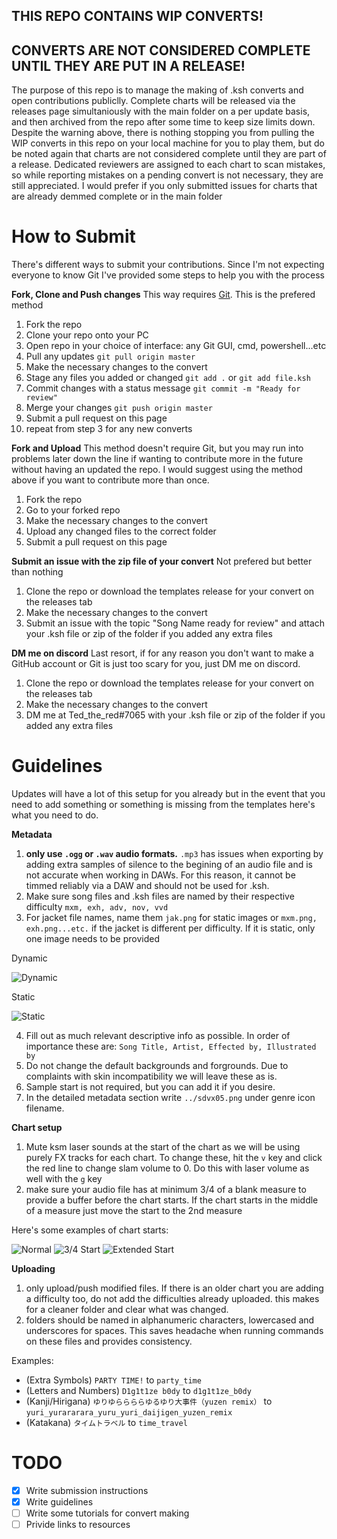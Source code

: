 ## THIS REPO CONTAINS WIP CONVERTS!

## CONVERTS ARE NOT CONSIDERED COMPLETE UNTIL THEY ARE PUT IN A RELEASE!

The purpose of this repo is to manage the making of .ksh converts and open contributions publiclly. Complete charts will be released via the releases page simultaniously with the main folder on a per update basis, and then archived from the repo after some time to keep size limits down. Despite the warning above, there is nothing stopping you from pulling the WIP converts in this repo on your local machine for you to play them, but do be noted again that charts are not considered complete until they are part of a release. Dedicated reviewers are assigned to each chart to scan mistakes, so while reporting mistakes on a pending convert is not necessary, they are still appreciated. I would prefer if you only submitted  issues for charts that are already demmed complete or in the main folder

# How to Submit

There's different ways to submit your contributions. Since I'm not expecting everyone to know Git I've provided some steps to help you with the process

**Fork, Clone and Push changes** This way requires [Git](https://git-scm.com/). This is the prefered method
1. Fork the repo
2. Clone your repo onto your PC
3. Open repo in your choice of interface: any Git GUI, cmd, powershell...etc
4. Pull any updates `git pull origin master`
5. Make the necessary changes to the convert
6. Stage any files you added or changed `git add .` or `git add file.ksh`
7. Commit changes with a status message `git commit -m "Ready for review"`
8. Merge your changes `git push origin master`
9. Submit a pull request on this page
10. repeat from step 3 for any new converts

**Fork and Upload**
This method doesn't require Git, but you may run into problems later down the line if wanting to contribute more in the future without having an updated the repo. I would suggest using the method above if you want to contribute more than once.
1. Fork the repo
2. Go to your forked repo
3. Make the necessary changes to the convert
4. Upload any changed files to the correct folder
5. Submit a pull request on this page

**Submit an issue with the zip file of your convert** Not prefered but better than nothing
1. Clone the repo or download the templates release for your convert on the releases tab
2. Make the necessary changes to the convert
3. Submit an issue with the topic "Song Name <difficulty> ready for review" and attach your .ksh file or zip of the folder if you added any extra files
  
**DM me on discord** Last resort, if for any reason you don't want to make a GitHub account or Git is just too scary for you, just DM me on discord.
1. Clone the repo or download the templates release for your convert on the releases tab
2. Make the necessary changes to the convert
3. DM me at Ted_the_red#7065 with your .ksh file or zip of the folder if you added any extra files

# Guidelines

Updates will have a lot of this setup for you already but in the event that you need to add something or something is missing from the templates here's what you need to do.

**Metadata**
1. **only use `.ogg` or `.wav` audio formats.** `.mp3` has issues when exporting by adding extra samples of silence to the begining of an audio file and is not accurate when working in DAWs. For this reason, it cannot be timmed reliably via a DAW and should not be used for .ksh.
2. Make sure song files and .ksh files are named by their respective difficulty `mxm, exh, adv, nov, vvd`
3. For jacket file names, name them `jak.png` for static images or `mxm.png, exh.png...etc.` if the jacket is different per difficulty. If it is static, only one image needs to be provided

Dynamic

![Dynamic](https://tedtr.s-ul.eu/UORNnge2)

Static

![Static](https://tedtr.s-ul.eu/jRtFRRlW)

4. Fill out as much relevant descriptive info as possible. In order of importance these are: `Song Title, Artist, Effected by, Illustrated by`
5. Do not change the default backgrounds and forgrounds. Due to complaints with skin incompatibility we will leave these as is.
6. Sample start is not required, but you can add it if you desire.
7. In the detailed metadata section write `../sdvx05.png` under genre icon filename. 

**Chart setup**
1. Mute ksm laser sounds at the start of the chart as we will be using purely FX tracks for each chart. To change these, hit the `v` key and click the red line to change slam volume to 0. Do this with laser volume as well with the `g` key
2. make sure your audio file has at minimum 3/4 of a blank measure to provide a buffer before the chart starts. If the chart starts in the middle of a measure just move the start to the 2nd measure

Here's some examples of chart starts:

![Normal](https://tedtr.s-ul.eu/KUcgMF48) ![3/4 Start](https://tedtr.s-ul.eu/6oBbmyUH) ![Extended Start](https://tedtr.s-ul.eu/MVYLLMMs)

**Uploading**
1. only upload/push modified files. If there is an older chart you are adding a difficulty too, do not add the difficulties already uploaded. this makes for a cleaner folder and clear what was changed.
2. folders should be named in alphanumeric characters, lowercased and underscores for spaces. This saves headache when running commands on these files and provides consistency.

Examples:

* (Extra Symbols) `PARTY TIME!` to `party_time`
* (Letters and Numbers) `D1g1t1ze b0dy` to `d1g1t1ze_b0dy`
* (Kanji/Hirigana) `ゆりゆららららゆるゆり大事件（yuzen remix）` to `yuri_yurararara_yuru_yuri_daijigen_yuzen_remix`
* (Katakana) `タイムトラベル` to `time_travel`

# TODO
- [x] Write submission instructions
- [x] Write guidelines
- [ ] Write some tutorials for convert making 
- [ ] Privide links to resources
